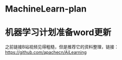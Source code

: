 # MachineLearn-plan
# 机器学习计划准备word更新
  之前链接B站视频见得粗糙，但是推荐它的资料整理，链接：https://github.com/apachecn/AiLearning
